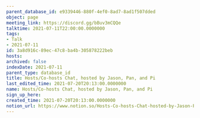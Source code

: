 ```yaml
---
parent_database_id: e9339446-880f-4ef0-8ad7-8ad1f507dded
object: page
meeting_link: https://discord.gg/bBuv3mCQQe
talktime: 2021-07-11T22:00:00.0000000
tags:
- Talk
- 2021-07-11
id: 3a8d916c-89ec-47c8-ba4b-305878222beb
hosts: 
archived: false
indexDate: 2021-07-11
parent_type: database_id
title: Hosts/Co-hosts Chat, hosted by Jason, Pan, and Pi
last_edited_time: 2021-07-20T20:13:00.0000000
name: Hosts/Co-hosts Chat, hosted by Jason, Pan, and Pi
sign_up_here: 
created_time: 2021-07-20T20:13:00.0000000
notion_url: https://www.notion.so/Hosts-Co-hosts-Chat-hosted-by-Jason-Pan-and-Pi-3a8d916c89ec47c8ba4b305878222beb
---
```






